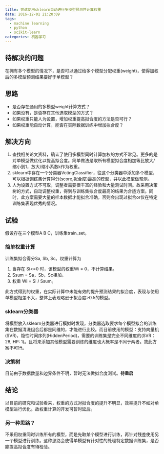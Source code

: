 ```yaml
---
title: 尝试使用sklearn自动进行多模型预测并计算权重
date: 2016-12-01 21:20:09
tags:
  - machine learning
  - python
  - scikit-learn
categories: 机器学习
---
```


## 待解决的问题

在拥有多个模型的情况下，是否可以通过给多个模型分配权重(weight)，使得加权后的多模型预测结果要好于单模型？

<!-- more -->

## 思路

* 是否存在通用的多模型weight计算方式？
* 如果没有，是否存在其他选取模型的方式？
* 如果权重只能人为设置，增加权重提高拟合度的方法是否可行？
* 如果权重能自动计算，能否在实际数据训练中增加拟合度？

## 解决方向

1. 查找相关论文资料，确认了使用多模型同时计算加权的方式不常见。更多的是对单模型做优化以提高拟合度。简单做法是取所有模型拟合度相加等比放大/缩小到1，放大/缩小系数k作为权重。
2. sklearn中存在一个分类器VotingClassifier，往这个分类器中添加多个模型，可以根据训练集计算得分(score,拟合度)最高的模型，并以此模型做预测。
3. 人为设置方式不可取，调整者需要很丰富的经验和大量测试时间。故采用决策树的方式，自动调整权重，得到与训练集拟合度最高的结果为合适方案。同时，此方案需要大量的样本数据才能拟合准确，否则会出现过拟合or仅在特定训练集表现优秀的情况。

## 试验

假设存在三个模型A B C，训练集train_set。

### 简单权重计算

训练集拟合得分Sa, Sb, Sc。权重计算为  

1. 当存在 Si<=0 时，该模型的权重Wi = 0，不计算结果。
2. Ssum = Sa，Sb，Sc相加。
3. 权重 Wi = Si / Ssum。

此方式得到的权重，在实际计算中未能有效的提升预测结果的拟合度，表现与使用单模型相差不大，整体上表现略逊于拟合度>0.5的模型。

### sklearn分类器

将模型放入sklearn分类器进行模拟时发现，分类器选取要求每个模型拟合的训练集在数据清洗组合后都是同维的，才能进行比较。而目前使用的模型：支持向量机(SVR)，隐性时间序列(HiddenPeriod)，需要的训练集是完全不同维度的(SVR：28, HP: 1)。且将来添加其他模型需要训练的维度也大概率是不同于两者。故此方案不可行。

### 决策树

目前由于数据数量和边界条件不明，暂时无法做拟合度测试。**待重启**

## 结论

以目前的研究和试验看来，权重的方式对拟合度的提升不明显，效率提升不如对单模型进行优化。故权重计算的开发可暂时延后。

### 另一种思路？

不采用权重同时训练所有的模型，而是先取某个模型进行训练，再针对残差使用另一个模型进行训练。这种思路会使得单模型有针对性的处理特定数据训练集，是否能提高拟合度有待检验。
